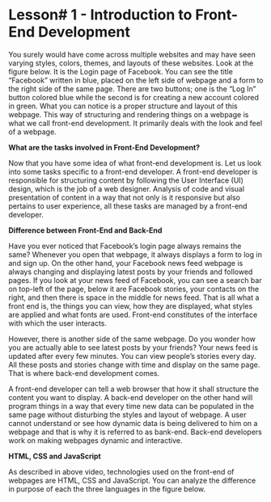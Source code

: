 # Lesson# 1 - Introduction to Front-End Development


You surely would have come across multiple websites and may have seen varying styles, colors, themes, and layouts of these websites. Look at the figure below. It is the Login page of Facebook. You can see the title “Facebook” written in blue, placed on the left side of webpage and a form to the right side of the same page. There are two buttons; one is the “Log In” button colored blue while the second is for creating a new account colored in green. What you can notice is a proper structure and layout of this webpage. This way of structuring and rendering things on a webpage is what we call front-end development. It primarily deals with the look and feel of a webpage.



**What are the tasks involved in Front-End Development?**

Now that you have some idea of what front-end development is. Let us look into some tasks specific to a front-end developer. A front-end developer is responsible for structuring content by following the User Interface (UI) design, which is the job of a web designer. Analysis of code and visual presentation of content in a way that not only is it responsive but also pertains to user experience, all these tasks are managed by a front-end developer.

**Difference between Front-End and Back-End**

Have you ever noticed that Facebook’s login page always remains the same? Whenever you open that webpage, it always displays a form to log in and sign up. On the other hand, your Facebook news feed webpage is always changing and displaying latest posts by your friends and followed pages. If you look at your news feed of Facebook, you can see a search bar on top-left of the page, below it are Facebook stories, your contacts on the right, and then there is space in the middle for news feed. That is all what a front end is, the things you can view, how they are displayed, what styles are applied and what fonts are used. Front-end constitutes of the interface with which the user interacts.

However, there is another side of the same webpage. Do you wonder how you are actually able to see latest posts by your friends? Your news feed is updated after every few minutes. You can view people’s stories every day. All these posts and stories change with time and display on the same page. That is where back-end development comes.

A front-end developer can tell a web browser that how it shall structure the content you want to display. A back-end developer on the other hand will program things in a way that every time new data can be populated in the same page without disturbing the styles and layout of webpage. A user cannot understand or see how dynamic data is being delivered to him on a webpage and that is why it is referred to as bank-end. Back-end developers work on making webpages dynamic and interactive.

**HTML, CSS and JavaScript**

As described in above video, technologies used on the front-end of webpages are HTML, CSS and JavaScript. You can analyze the difference in purpose of each the three languages in the figure below.


 
 	